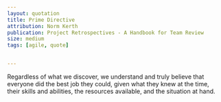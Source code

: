 ```yaml
---
layout: quotation
title: Prime Directive
attribution: Norm Kerth
publication: Project Retrospectives - A Handbook for Team Review
size: medium
tags: [agile, quote]


---
```


Regardless of what we discover, we understand and truly believe
that everyone did the best job they could, given what they knew
at the time, their skills and abilities, the resources available,
and the situation at hand.
